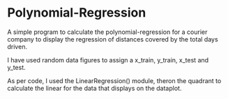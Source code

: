# Polynomial-Regression
A simple program to calculate the polynomial-regression for a courier company to display the regression of distances covered by the total days driven.

I have used random data figures to assign a x_train, y_train, x_test and y_test.

As per code, I used the LinearRegression() module, theron the quadrant to calculate the linear for the data that displays on the dataplot.
